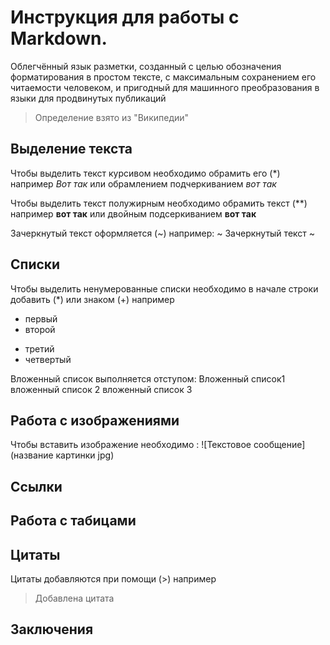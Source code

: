 # Инструкция для работы с Markdown.

Облегчённый язык разметки, созданный с целью обозначения форматирования в простом тексте, с максимальным сохранением его читаемости человеком, и пригодный для машинного преобразования в языки для продвинутых публикаций
> Определение взято из "Википедии"

## Выделение текста 
Чтобы выделить текст курсивом необходимо обрамить его (*) например *Вот так*  или обрамлением подчеркиванием _вот так_

Чтобы выделить текст полужирным необходимо обрамить текст (**) например **вот так** или двойным подсеркиванием __вот так__

Зачеркнутый текст оформляется (~) например: 
~ Зачеркнутый текст ~

## Списки
Чтобы выделить ненумерованные списки необходимо в начале строки добавить (*) или знаком (+) например 

* первый
* второй
+ третий 
+ четвертый

Вложенный список выполняется отступом:
    Вложенный список1
        вложенный список 2
            вложенный список 3

## Работа с изображениями
Чтобы вставить изображение необходимо :
![Текстовое сообщение](название картинки jpg)

## Ссылки

## Работа с табицами

## Цитаты 

Цитаты добавляются при помощи (>) например

> Добавлена цитата

## Заключения